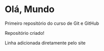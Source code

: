 # Olá, Mundo
 Primeiro repositório do curso de Git e GitHub

Repositório criado!

Linha adicionada diretamente pelo site
